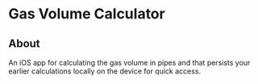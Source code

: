 # Gas Volume Calculator

## About

An iOS app for calculating the gas volume in pipes and that persists your earlier calculations locally on the device for quick access.
